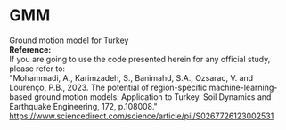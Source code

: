 # GMM
Ground motion model for Turkey
\
__Reference:__
\
If you are going to use the code presented herein for any official study, please refer to:
\
"Mohammadi, A., Karimzadeh, S., Banimahd, S.A., Ozsarac, V. and Lourenço, P.B., 2023. The potential of region-specific machine-learning-based ground motion models: Application to Turkey. Soil Dynamics and Earthquake Engineering, 172, p.108008."
\
https://www.sciencedirect.com/science/article/pii/S0267726123002531
